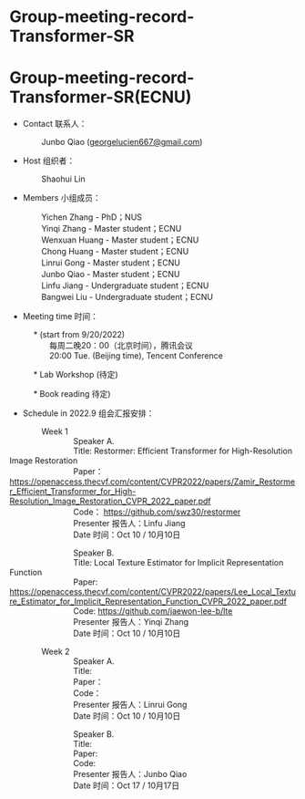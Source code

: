 # Group-meeting-record-Transformer-SR
# Group-meeting-record-Transformer-SR(ECNU)

* Contact 联系人：

&emsp;&emsp;&emsp;&emsp;Junbo Qiao (georgelucien667@gmail.com)

* Host 组织者：

&emsp;&emsp;&emsp;&emsp;Shaohui Lin

* Members 小组成员：

&emsp;&emsp;&emsp;&emsp;Yichen Zhang - PhD；NUS<br/>
&emsp;&emsp;&emsp;&emsp;Yinqi Zhang -  Master student；ECNU<br/>
&emsp;&emsp;&emsp;&emsp;Wenxuan Huang - Master student；ECNU<br/>
&emsp;&emsp;&emsp;&emsp;Chong Huang - Master student；ECNU<br/>
&emsp;&emsp;&emsp;&emsp;Linrui Gong - Master student；ECNU<br/>
&emsp;&emsp;&emsp;&emsp;Junbo Qiao - Master student；ECNU<br/>
&emsp;&emsp;&emsp;&emsp;Linfu Jiang - Undergraduate student；ECNU<br/>
&emsp;&emsp;&emsp;&emsp;Bangwei Liu - Undergraduate student；ECNU<br/>

* Meeting time 时间：

&emsp;&emsp;&emsp;* (start from 9/20/2022)<br/>
&emsp;&emsp;&emsp;&emsp;&emsp;每周二晚20：00（北京时间），腾讯会议<br/>
&emsp;&emsp;&emsp;&emsp;&emsp;20:00 Tue. (Beijing time), Tencent Conference  

&emsp;&emsp;&emsp;* Lab Workshop (待定)<br/>

&emsp;&emsp;&emsp;* Book reading  待定)<br/>


* Schedule in 2022.9 组会汇报安排：


&emsp;&emsp;&emsp;&emsp;Week 1<br/>
&emsp;&emsp;&emsp;&emsp;&emsp;&emsp;&emsp;&emsp;Speaker A. <br/> 
&emsp;&emsp;&emsp;&emsp;&emsp;&emsp;&emsp;&emsp;Title: Restormer: Efficient Transformer for High-Resolution Image Restoration<br/> 
&emsp;&emsp;&emsp;&emsp;&emsp;&emsp;&emsp;&emsp;Paper：https://openaccess.thecvf.com/content/CVPR2022/papers/Zamir_Restormer_Efficient_Transformer_for_High-Resolution_Image_Restoration_CVPR_2022_paper.pdf<br/>
&emsp;&emsp;&emsp;&emsp;&emsp;&emsp;&emsp;&emsp;Code： https://github.com/swz30/restormer<br/> 
&emsp;&emsp;&emsp;&emsp;&emsp;&emsp;&emsp;&emsp;Presenter 报告人：Linfu Jiang <br/>
&emsp;&emsp;&emsp;&emsp;&emsp;&emsp;&emsp;&emsp;Date 时间：Oct 10 / 10月10日


&emsp;&emsp;&emsp;&emsp;&emsp;&emsp;&emsp;&emsp;Speaker B. <br/> 
&emsp;&emsp;&emsp;&emsp;&emsp;&emsp;&emsp;&emsp;Title:  Local Texture Estimator for Implicit Representation Function<br/> 
&emsp;&emsp;&emsp;&emsp;&emsp;&emsp;&emsp;&emsp;Paper: https://openaccess.thecvf.com/content/CVPR2022/papers/Lee_Local_Texture_Estimator_for_Implicit_Representation_Function_CVPR_2022_paper.pdf<br/> 
&emsp;&emsp;&emsp;&emsp;&emsp;&emsp;&emsp;&emsp;Code:  https://github.com/jaewon-lee-b/lte<br/> 
&emsp;&emsp;&emsp;&emsp;&emsp;&emsp;&emsp;&emsp;Presenter 报告人：Yinqi Zhang <br/>
&emsp;&emsp;&emsp;&emsp;&emsp;&emsp;&emsp;&emsp;Date 时间：Oct 10 / 10月10日



&emsp;&emsp;&emsp;&emsp;Week 2<br/>
&emsp;&emsp;&emsp;&emsp;&emsp;&emsp;&emsp;&emsp;Speaker A. <br/> 
&emsp;&emsp;&emsp;&emsp;&emsp;&emsp;&emsp;&emsp;Title: <br/> 
&emsp;&emsp;&emsp;&emsp;&emsp;&emsp;&emsp;&emsp;Paper：<br/>
&emsp;&emsp;&emsp;&emsp;&emsp;&emsp;&emsp;&emsp;Code： <br/> 
&emsp;&emsp;&emsp;&emsp;&emsp;&emsp;&emsp;&emsp;Presenter 报告人：Linrui Gong<br/>
&emsp;&emsp;&emsp;&emsp;&emsp;&emsp;&emsp;&emsp;Date 时间：Oct 10 / 10月10日


&emsp;&emsp;&emsp;&emsp;&emsp;&emsp;&emsp;&emsp;Speaker B. <br/> 
&emsp;&emsp;&emsp;&emsp;&emsp;&emsp;&emsp;&emsp;Title: <br/> 
&emsp;&emsp;&emsp;&emsp;&emsp;&emsp;&emsp;&emsp;Paper: <br/> 
&emsp;&emsp;&emsp;&emsp;&emsp;&emsp;&emsp;&emsp;Code:  <br/> 
&emsp;&emsp;&emsp;&emsp;&emsp;&emsp;&emsp;&emsp;Presenter 报告人：Junbo Qiao<br/>
&emsp;&emsp;&emsp;&emsp;&emsp;&emsp;&emsp;&emsp;Date 时间：Oct 17 / 10月17日
